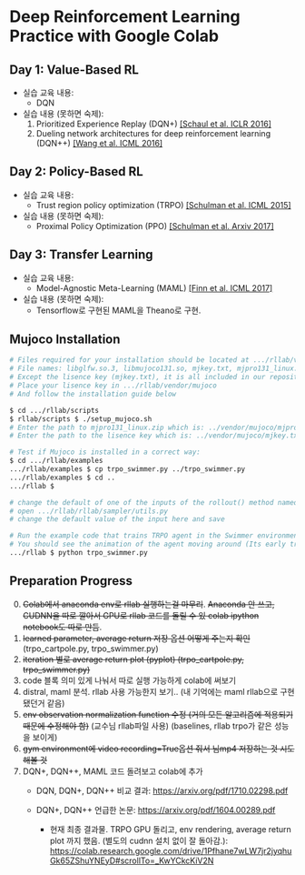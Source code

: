 # Deep Reinforcement Learning Practice with Google Colab

## Day 1: Value-Based RL
- 실습 교육 내용:
    - DQN
- 실습 내용 (못하면 숙제):
    1. Prioritized Experience Replay (DQN+) [[Schaul et al. ICLR 2016]](https://arxiv.org/pdf/1511.05952.pdf)
    2. Dueling
network architectures for deep reinforcement learning (DQN++) [[Wang et al. ICML 2016]](http://proceedings.mlr.press/v48/wangf16.pdf)

## Day 2: Policy-Based RL
- 실습 교육 내용:
    - Trust region policy optimization (TRPO) [[Schulman et al. ICML 2015]](http://proceedings.mlr.press/v37/sch제ulman15.pdf)
- 실습 내용 (못하면 숙제):
    - Proximal Policy Optimization (PPO) [[Schulman et al. Arxiv 2017]](https://arxiv.org/pdf/1707.06347.pdf)
     
## Day 3: Transfer Learning
- 실습 교육 내용:
    - Model-Agnostic Meta-Learning (MAML) [[Finn et al. ICML 2017]](https://arxiv.org/pdf/1703.03400.pdf)
- 실습 내용 (못하면 숙제):
    -  Tensorflow로 구현된 MAML을 Theano로 구현.


## Mujoco Installation
```bash
# Files required for your installation should be located at .../rllab/vendor/mujoco
# File names: libglfw.so.3, libmujoco131.so, mjkey.txt, mjpro131_linux.zip
# Except the lisence key (mjkey.txt), it is all included in our repository
# Place your lisence key in .../rllab/vendor/mujoco
# And follow the installation guide below

$ cd .../rllab/scripts
$ rllab/scripts $ ./setup_mujoco.sh 
# Enter the path to mjpro131_linux.zip which is: ../vendor/mujoco/mjpro131_linux.zip
# Enter the path to the lisence key which is: ../vendor/mujoco/mjkey.txt

# Test if Mujoco is installed in a correct way:
$ cd .../rllab/examples 
.../rllab/examples $ cp trpo_swimmer.py ../trpo_swimmer.py
.../rllab/examples $ cd ..
.../rllab $

# change the default of one of the inputs of the rollout() method named "animated" to True 
# open .../rllab/rllab/sampler/utils.py
# change the default value of the input here and save

# Run the example code that trains TRPO agent in the Swimmer environment of Mujoco
# You should see the animation of the agent moving around (Its early training stage, so it wouldn't move much)
.../rllab $ python trpo_swimmer.py  


```



## Preparation Progress
0. ~~Colab에서 anaconda env로 rllab 실행하는걸 마무리~~. ~~Anaconda 안 쓰고, CUDNN을 따로 깔아서 GPU로 rllab 코드를 돌릴 수 있 colab ipython notebook도 따로 만듬~~.
1. ~~learned parameter, average return 저장 옵션 어떻게 주는지 확인~~ (trpo_cartpole.py, trpo_swimmer.py)
2. ~~iteration  별로 average return plot (pyplot)  (trpo_cartpole.py, trpo_swimmer.py)~~
3. code 블록 의미 있게 나눠서 따로 실행 가능하게 colab에 써보기
4. distral, maml 분석. rllab 사용 가능한지 보기.. (내 기억에는 maml rllab으로 구현됐던거 같음)
5. ~~env observation normalization function 수정 (거의 모든 알고리즘에 적용되기 때문에 수정해야 함)~~ (교수님 rllab파일 사용)
(baselines, rllab trpo가 같은 성능을 보이게)
6. ~~gym environment에 video recording=True옵션 줘서 님mp4 저장하는 것 시도해볼 것~~
7. DQN+, DQN++, MAML 코드 돌려보고 colab에 추가
    - DQN, DQN+, DQN++  비교 결과: https://arxiv.org/pdf/1710.02298.pdf
    - DQN+, DQN++ 언급한 논문: https://arxiv.org/pdf/1604.00289.pdf

        - 현재 최종 결과물. TRPO GPU 돌리고, env rendering, average return plot 까지 했음. (별도의 cudnn 설치 없이 잘 돌아감.): https://colab.research.google.com/drive/1Pfhane7wLW7jr2jyqhuGk65ZShuYNEyD#scrollTo=_KwYCkcKiV2N
    
    
    
    